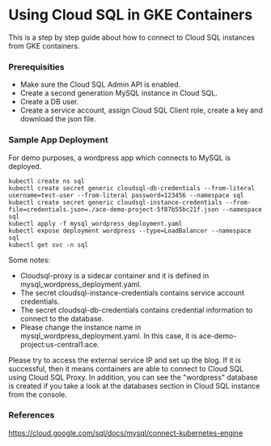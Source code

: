 # Using Cloud SQL in GKE Containers

This is a step by step guide about how to connect to Cloud SQL instances from GKE containers.

### Prerequisities

- Make sure the Cloud SQL Admin API is enabled.
- Create a second generation MySQL instance in Cloud SQL.
- Create a DB user.
- Create a service account, assign Cloud SQL Client role, create a key and download the json file.


### Sample App Deployment

For demo purposes, a wordpress app which connects to MySQL is deployed.

```
kubectl create ns sql
kubectl create secret generic cloudsql-db-credentials --from-literal username=test-user --from-literal password=123456 --namespace sql
kubectl create secret generic cloudsql-instance-credentials --from-file=credentials.json=./ace-demo-project-5f87b55bc21f.json --namespace sql
kubectl apply -f mysql_wordpress_deployment.yaml
kubectl expose deployment wordpress --type=LoadBalancer --namespace sql
kubectl get svc -n sql
```

Some notes:
- Cloudsql-proxy is a sidecar container and it is defined in mysql_wordpress_deployment.yaml.
- The secret cloudsql-instance-credentials contains service account credentials.
- The secret cloudsql-db-credentials contains credential information to connect to the database.
- Please change the instance name in mysql_wordpress_deployment.yaml. In this case, it is ace-demo-project:us-central1:ace.

Please try to access the external service IP and set up the blog. If it is successful, then it means containers are able to connect to Cloud SQL using Cloud SQL Proxy. In addition, you can see the "wordpress" database is created if you take a look at the databases section in Cloud SQL instance from the console.

### References

https://cloud.google.com/sql/docs/mysql/connect-kubernetes-engine
